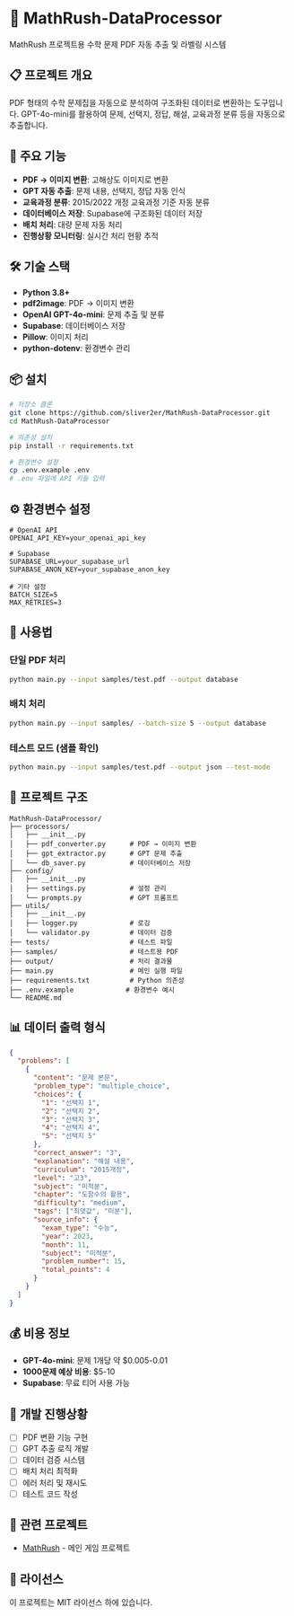 # 🤖 MathRush-DataProcessor

MathRush 프로젝트용 수학 문제 PDF 자동 추출 및 라벨링 시스템

## 📋 프로젝트 개요

PDF 형태의 수학 문제집을 자동으로 분석하여 구조화된 데이터로 변환하는 도구입니다.
GPT-4o-mini를 활용하여 문제, 선택지, 정답, 해설, 교육과정 분류 등을 자동으로 추출합니다.

## 🎯 주요 기능

- **PDF → 이미지 변환**: 고해상도 이미지로 변환
- **GPT 자동 추출**: 문제 내용, 선택지, 정답 자동 인식
- **교육과정 분류**: 2015/2022 개정 교육과정 기준 자동 분류
- **데이터베이스 저장**: Supabase에 구조화된 데이터 저장
- **배치 처리**: 대량 문제 자동 처리
- **진행상황 모니터링**: 실시간 처리 현황 추적

## 🛠️ 기술 스택

- **Python 3.8+**
- **pdf2image**: PDF → 이미지 변환
- **OpenAI GPT-4o-mini**: 문제 추출 및 분류
- **Supabase**: 데이터베이스 저장
- **Pillow**: 이미지 처리
- **python-dotenv**: 환경변수 관리

## 📦 설치

```bash
# 저장소 클론
git clone https://github.com/sliver2er/MathRush-DataProcessor.git
cd MathRush-DataProcessor

# 의존성 설치
pip install -r requirements.txt

# 환경변수 설정
cp .env.example .env
# .env 파일에 API 키들 입력
```

## ⚙️ 환경변수 설정

```env
# OpenAI API
OPENAI_API_KEY=your_openai_api_key

# Supabase
SUPABASE_URL=your_supabase_url
SUPABASE_ANON_KEY=your_supabase_anon_key

# 기타 설정
BATCH_SIZE=5
MAX_RETRIES=3
```

## 🚀 사용법

### 단일 PDF 처리
```bash
python main.py --input samples/test.pdf --output database
```

### 배치 처리
```bash
python main.py --input samples/ --batch-size 5 --output database
```

### 테스트 모드 (샘플 확인)
```bash
python main.py --input samples/test.pdf --output json --test-mode
```

## 📁 프로젝트 구조

```
MathRush-DataProcessor/
├── processors/
│   ├── __init__.py
│   ├── pdf_converter.py      # PDF → 이미지 변환
│   ├── gpt_extractor.py      # GPT 문제 추출
│   └── db_saver.py           # 데이터베이스 저장
├── config/
│   ├── __init__.py
│   ├── settings.py           # 설정 관리
│   └── prompts.py            # GPT 프롬프트
├── utils/
│   ├── __init__.py
│   ├── logger.py             # 로깅
│   └── validator.py          # 데이터 검증
├── tests/                    # 테스트 파일
├── samples/                  # 테스트용 PDF
├── output/                   # 처리 결과물
├── main.py                   # 메인 실행 파일
├── requirements.txt          # Python 의존성
├── .env.example             # 환경변수 예시
└── README.md
```

## 📊 데이터 출력 형식

```json
{
  "problems": [
    {
      "content": "문제 본문",
      "problem_type": "multiple_choice",
      "choices": {
        "1": "선택지 1",
        "2": "선택지 2",
        "3": "선택지 3",
        "4": "선택지 4",
        "5": "선택지 5"
      },
      "correct_answer": "3",
      "explanation": "해설 내용",
      "curriculum": "2015개정",
      "level": "고3",
      "subject": "미적분",
      "chapter": "도함수의 활용",
      "difficulty": "medium",
      "tags": ["최댓값", "미분"],
      "source_info": {
        "exam_type": "수능",
        "year": 2023,
        "month": 11,
        "subject": "미적분",
        "problem_number": 15,
        "total_points": 4
      }
    }
  ]
}
```

## 💰 비용 정보

- **GPT-4o-mini**: 문제 1개당 약 $0.005-0.01
- **1000문제 예상 비용**: $5-10
- **Supabase**: 무료 티어 사용 가능

## 📝 개발 진행상황

- [ ] PDF 변환 기능 구현
- [ ] GPT 추출 로직 개발
- [ ] 데이터 검증 시스템
- [ ] 배치 처리 최적화
- [ ] 에러 처리 및 재시도
- [ ] 테스트 코드 작성

## 🔗 관련 프로젝트

- [MathRush](https://github.com/sliver2er/MathRush) - 메인 게임 프로젝트

## 📄 라이선스

이 프로젝트는 MIT 라이선스 하에 있습니다.
